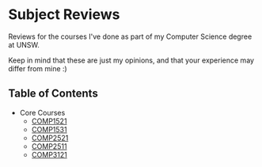 # Subject Reviews
Reviews for the courses I've done as part of my Computer Science degree at UNSW.

Keep in mind that these are just my opinions, and that your experience may differ from mine :)


## Table of Contents
- Core Courses
  - [COMP1521](comp1521.md)
  - [COMP1531](comp1531.md)
  - [COMP2521](comp2521.md)
  - [COMP2511](comp2511.md)
  - [COMP3121](comp3121.md)